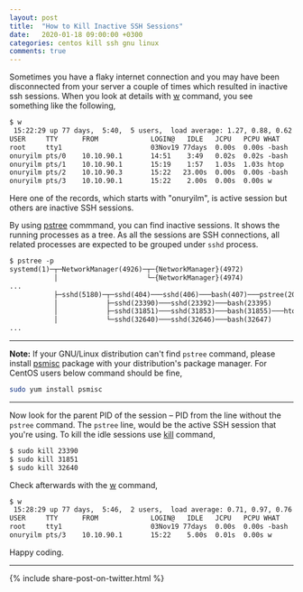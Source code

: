 ```yaml
---
layout: post
title:  "How to Kill Inactive SSH Sessions"
date:   2020-01-18 09:00:00 +0300
categories: centos kill ssh gnu linux
comments: true
---
```


Sometimes you have a flaky internet connection and you may have been disconnected from your server a couple of times which resulted in inactive ssh sessions. When you look at details with [w](https://en.wikipedia.org/wiki/W_(Unix)) command, you see something like the following,

```txt
$ w
 15:22:29 up 77 days,  5:40,  5 users,  load average: 1.27, 0.88, 0.62
USER     TTY      FROM             LOGIN@   IDLE   JCPU   PCPU WHAT
root     tty1                      03Nov19 77days  0.00s  0.00s -bash
onuryilm pts/0    10.10.90.1       14:51    3:49   0.02s  0.02s -bash
onuryilm pts/1    10.10.90.1       15:19    1:57   1.03s  1.03s htop
onuryilm pts/2    10.10.90.3       15:22   23.00s  0.00s  0.00s -bash
onuryilm pts/3    10.10.90.1       15:22    2.00s  0.00s  0.00s w
```

Here one of the records, which starts with "onuryilm", is active session but others are inactive SSH sessions.

By using [pstree](https://en.wikipedia.org/wiki/Pstree) commmand, you can find inactive sessions. It shows the running processes as a tree. As all the sessions are SSH connections, all related processes are expected to be grouped under `sshd` process.

```txt
$ pstree -p
systemd(1)─┬─NetworkManager(4926)─┬─{NetworkManager}(4972)
           │                      └─{NetworkManager}(4974)
...
           ├─sshd(5180)─┬─sshd(404)───sshd(406)───bash(407)───pstree(2009)
           │            ├─sshd(23390)───sshd(23392)───bash(23395)
           │            ├─sshd(31851)───sshd(31853)───bash(31855)───htop(32199)
           │            └─sshd(32640)───sshd(32646)───bash(32647)
...
```

---
**Note:** If your GNU/Linux distribution can't find `pstree` command, please install [psmisc](https://gitlab.com/psmisc/psmisc) package with your distribution's package manager. For CentOS users below command should be fine,

```bash
sudo yum install psmisc
```

---

Now look for the parent PID of the session – PID from the line without the `pstree` command. The `pstree` line, would be the active SSH session that you're using. To kill the idle sessions use [kill](https://en.wikipedia.org/wiki/Kill_(command)#Unix_and_Unix-like) command,

```txt
$ sudo kill 23390
$ sudo kill 31851
$ sudo kill 32640
```

Check afterwards with the [w](https://en.wikipedia.org/wiki/W_(Unix)) command,

```txt
$ w
 15:28:29 up 77 days,  5:46,  2 users,  load average: 0.71, 0.97, 0.76
USER     TTY      FROM             LOGIN@   IDLE   JCPU   PCPU WHAT
root     tty1                      03Nov19 77days  0.00s  0.00s -bash
onuryilm pts/3    10.10.90.1       15:22    5.00s  0.01s  0.00s w
```

Happy coding.

---

{% include share-post-on-twitter.html %}
